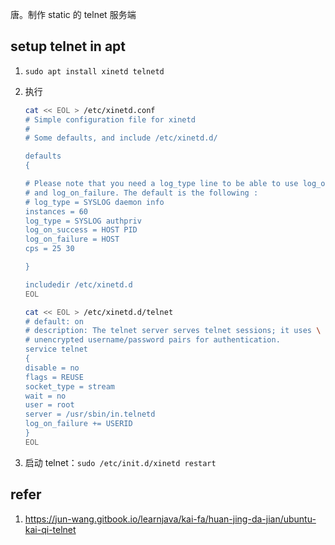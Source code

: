 唐。制作 static 的 telnet 服务端

## setup telnet in apt

1. `sudo apt install xinetd telnetd`

2. 执行

   ```bash
   cat << EOL > /etc/xinetd.conf
   # Simple configuration file for xinetd
   #
   # Some defaults, and include /etc/xinetd.d/
   
   defaults
   {
   
   # Please note that you need a log_type line to be able to use log_on_success
   # and log_on_failure. The default is the following :
   # log_type = SYSLOG daemon info
   instances = 60
   log_type = SYSLOG authpriv
   log_on_success = HOST PID
   log_on_failure = HOST
   cps = 25 30
   
   }
   
   includedir /etc/xinetd.d
   EOL
   
   cat << EOL > /etc/xinetd.d/telnet
   # default: on
   # description: The telnet server serves telnet sessions; it uses \
   # unencrypted username/password pairs for authentication.
   service telnet
   {
   disable = no
   flags = REUSE
   socket_type = stream
   wait = no
   user = root
   server = /usr/sbin/in.telnetd
   log_on_failure += USERID
   }
   EOL
   ```

3. 启动 telnet：`sudo /etc/init.d/xinetd restart`

## refer

1. https://jun-wang.gitbook.io/learnjava/kai-fa/huan-jing-da-jian/ubuntu-kai-qi-telnet